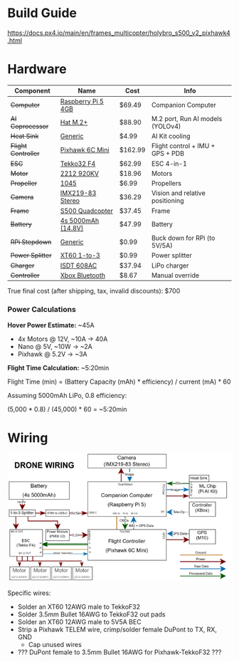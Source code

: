 # Build Guide
https://docs.px4.io/main/en/frames_multicopter/holybro_s500_v2_pixhawk4.html 

# Hardware
| Component         | Name                                                                                    | Cost    | Info                              |
| ------------      | --------                                                                                | ------- | -------                           |
| ~~Computer~~          | [Raspberry Pi 5 4GB](https://www.amazon.com/dp/B0CK3L9WD3/)                             | $69.49  | Companion Computer                |
| ~~AI Coprocessor~~    | [Hat M.2+](https://www.amazon.com/dp/B0D6GMXH73/)                                       | $88.90  | M.2 port, Run AI models (YOLOv4)  |
| ~~Heat Sink~~         | [Generic](https://www.amazon.com/dp/B0CLM77BRL/)                                        | $4.99   | AI Kit cooling                    |
| ~~Flight Controller~~ | [Pixhawk 6C Mini](https://holybro.com/products/pixhawk-6c-mini?variant=44511517475005)  | $162.99 | Flight control + IMU + GPS + PDB  |
| ~~ESC~~               | [Tekko32 F4](https://holybro.com//products/tekko32-f4-4in1-50a-esc)                     | $62.99  | ESC 4-in-1                        |
| ~~Motor~~             | [2212 920KV](https://www.aliexpress.us/item/2255800307898838.html?)                     | $18.96  | Motors                            |
| ~~Propeller~~         | [1045](https://www.aliexpress.us/item/2251832363284871.html?)                           | $6.99   | Propellers                        |
| ~~Camera~~            | [IMX219-83 Stereo](https://www.aliexpress.us/item/2255801158413046.html?)               | $36.29  | Vision and relative positioning   |
| ~~Frame~~             | [S500 Quadcopter](https://www.aliexpress.us/item/2251832118132126.html?)                | $37.45  | Frame                             |
| ~~Battery~~           | [4s 5000mAh (14.8V)](https://www.amazon.com/dp/B06XK8WWX1/)                             | $47.99  | Battery                           |
| ~~RPi Stepdown~~      | [Generic](https://www.aliexpress.us/item/3256805630251942.html?)                        | $0.99   | Buck down for RPi (to 5V/5A)      |
| ~~Power Splitter~~    | [XT60 1-to-3](https://www.aliexpress.us/item/3256806275642777.html?)                    | $0.99   | Power splitter                    |
| ~~Charger~~           | [ISDT 608AC](https://www.aliexpress.us/item/3256807326424634.html?)                     | $37.94  | LiPo charger                      |
| ~~Controller~~        | [Xbox Bluetooth](https://www.aliexpress.us/item/3256807529801372.html?)                 | $8.67   | Manual override                   |

True final cost (after shipping, tax, invalid discounts): $700 

### Power Calculations
**Hover Power Estimate:** ~45A
- 4x Motors @ 12V, ~10A -> 40A
- Nano @ 5V, ~10W -> ~2A
- Pixhawk @ 5.2V -> ~3A

**Flight Time Calculation:** ~5:20min

Flight Time (min) = (Battery Capacity (mAh) * efficiency) / current (mA) * 60

Assuming 5000mAh LiPo, 0.8 efficiency:

(5,000 * 0.8) / (45,000) * 60 = ~5:20min

# Wiring
<img src="../.assets/DroneWiring.svg" width="1000">

Specific wires:
- Solder an XT60 12AWG male to TekkoF32
- Solder 3.5mm Bullet 16AWG to TekkoF32 out pads
- Solder an XT60 12AWG male to 5V5A BEC
- Strip a Pixhawk TELEM wire, crimp/solder female DuPont to TX, RX, GND
  - Cap unused wires
- ??? DuPont female to 3.5mm Bullet 16AWG for Pixhawk-TekkoF32 ???